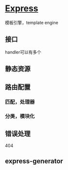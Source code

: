 # [Express](https://expressjs.com/)

模板引擎，template engine

## 接口

handler可以有多个

## 静态资源

## 路由配置

### 匹配，处理器

### 分类，模块化

## 错误处理

404

## express-generator
